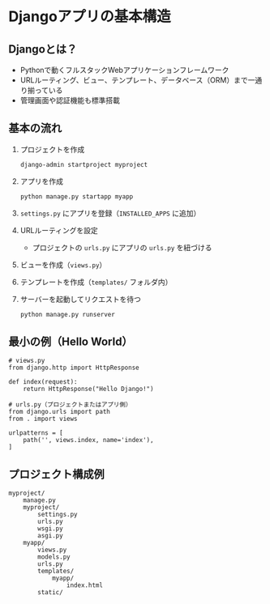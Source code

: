 # Djangoアプリの基本構造

## Djangoとは？

- Pythonで動くフルスタックWebアプリケーションフレームワーク
- URLルーティング、ビュー、テンプレート、データベース（ORM）まで一通り揃っている
- 管理画面や認証機能も標準搭載

## 基本の流れ

1. プロジェクトを作成  
    ```bash
    django-admin startproject myproject
    ```

2. アプリを作成  
    ```bash
    python manage.py startapp myapp
    ```

3. `settings.py` にアプリを登録（`INSTALLED_APPS` に追加）

4. URLルーティングを設定  
    - プロジェクトの `urls.py` にアプリの `urls.py` を紐づける

5. ビューを作成（`views.py`）

6. テンプレートを作成（`templates/` フォルダ内）

7. サーバーを起動してリクエストを待つ  
    ```bash
    python manage.py runserver
    ```

## 最小の例（Hello World）

    # views.py
    from django.http import HttpResponse

    def index(request):
        return HttpResponse("Hello Django!")

    # urls.py（プロジェクトまたはアプリ側）
    from django.urls import path
    from . import views

    urlpatterns = [
        path('', views.index, name='index'),
    ]

## プロジェクト構成例

    myproject/
        manage.py
        myproject/
            settings.py
            urls.py
            wsgi.py
            asgi.py
        myapp/
            views.py
            models.py
            urls.py
            templates/
                myapp/
                    index.html
            static/
